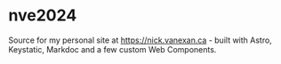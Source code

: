 # nve2024

Source for my personal site at https://nick.vanexan.ca - built with Astro, Keystatic, Markdoc and a few custom Web Components.